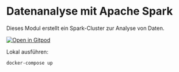 # Datenanalyse mit Apache Spark

Dieses Modul erstellt ein Spark-Cluster zur Analyse von Daten.

[![Open in Gitpod](https://gitpod.io/button/open-in-gitpod.svg)](https://gitpod.io/#https://github.com/b-oern/daw-spark)

Lokal ausführen:
```
docker-compose up
```
